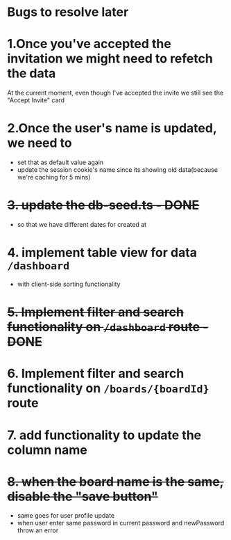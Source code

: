 # Bugs to resolve later

# 1.Once you've accepted the invitation we might need to refetch the data
At the current moment, even though I've accepted the invite we still see the "Accept Invite" card

# 2.Once the user's name is updated, we need to
- set that as default value again
- update the session cookie's name since its showing old data(because we're caching for 5 mins)

# ~~3. update the db-seed.ts - DONE~~
- so that we have different dates for created at

# 4. implement table view for data `/dashboard`
- with client-side sorting functionality

# ~~5. Implement filter and search functionality on `/dashboard` route - DONE~~

# 6. Implement filter and search functionality on `/boards/{boardId}` route

# 7. add functionality to update the column name

# ~~8. when the board name is the same, disable the "save button"~~
- same goes for user profile update
- when user enter same password in current password and newPassword throw an error
